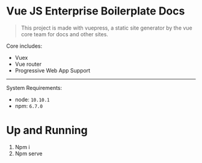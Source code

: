 # Vue JS Enterprise Boilerplate Docs

> This project is made with vuepress, a static site generator by the vue core team for docs and other sites.

Core includes:

- Vuex
- Vue router
- Progressive Web App Support

---

System Requirements:

- node: `10.10.1`
- npm: `6.7.0`

# Up and Running

1. Npm i
2. Npm serve
